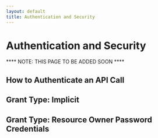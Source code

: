 ```yaml
---
layout: default
title: Authentication and Security
---
```


# Authentication and Security


**** NOTE: THIS PAGE TO BE ADDED SOON ****



## How to Authenticate an API Call




## Grant Type: Implicit

## Grant Type: Resource Owner Password Credentials

